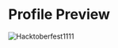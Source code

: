 # Profile Preview
![Hacktoberfest1111](https://user-images.githubusercontent.com/95291101/194708014-e9e1d416-4416-448a-bf2d-63046ffa0e9f.PNG)
